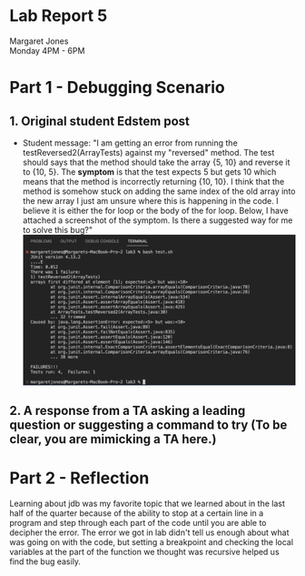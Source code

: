# **Lab Report 5** <br />
Margaret Jones <br />
Monday 4PM - 6PM <br />

# Part 1 - Debugging Scenario

## 1. Original student Edstem post
* Student message: "I am getting an error from running the testReversed2(ArrayTests) against my "reversed" method. The test
should says that the method should take the array {5, 10} and reverse it to {10, 5}. The **symptom** is that the test expects 5 but gets 10 which means that the method is incorrectly returning {10, 10}. I think that the method is somehow stuck on adding the same index of the old array into the new array I just am unsure where this is happening in the code. I believe it is either the for loop or the body of the for loop. Below, I have attached a screenshot of the symptom. Is there a suggested way for me to solve this bug?"
![Image](symptom.png)


## 2. A response from a TA asking a leading question or suggesting a command to try (To be clear, you are mimicking a TA here.)



# Part 2 - Reflection
Learning about jdb was my favorite topic that we learned about in the last half of the quarter because of the ability to stop at a 
certain line in a program and step through each part of the code until you are able to decipher the error. The error we got in lab 
didn't tell us enough about what was going on with the code, but setting a breakpoint and checking the local variables at the 
part of the function we thought was recursive helped us find the bug easily. 


